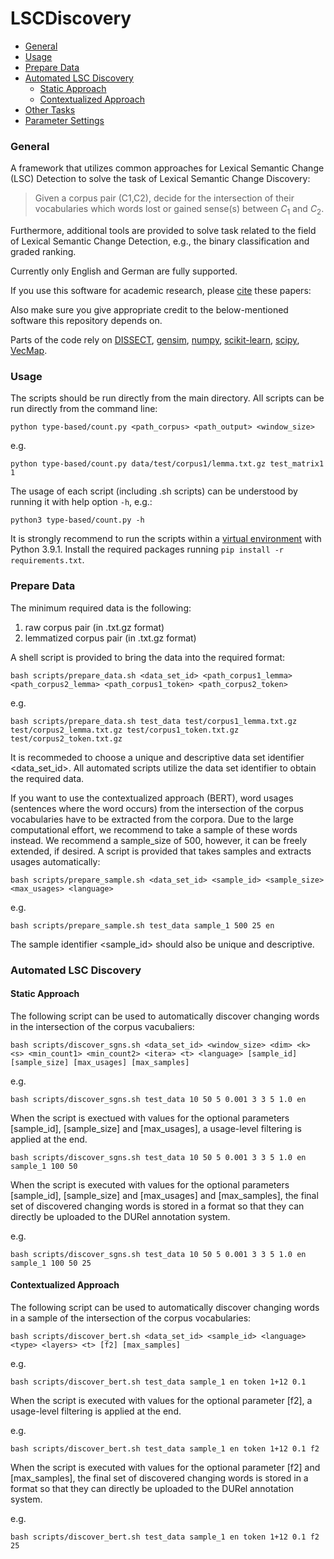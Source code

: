 # LSCDiscovery

  * [General](#general)
  * [Usage](#usage)
  * [Prepare Data](#prepare-data)
  * [Automated LSC Discovery](#automated-lsc-discovery)
    + [Static Approach](#static-approach)
    + [Contextualized Approach](#contextualized-approach)
  * [Other Tasks](#other-tasks)
  * [Parameter Settings](#parameter-settings)


### General

A framework that utilizes common approaches for Lexical Semantic Change (LSC) Detection to solve the task of Lexical Semantic Change Discovery:
> Given a corpus pair (C1,C2), decide for the intersection of their vocabularies which words lost or gained sense(s) between $C_1$ and $C_2$.

Furthermore, additional tools are provided to solve task related to the field of Lexical Semantic Change Detection, e.g., the binary classification and graded ranking.

Currently only English and German are fully supported. 

If you use this software for academic research, please [cite](#bibtex) these papers:

Also make sure you give appropriate credit to the below-mentioned software this repository depends on.

Parts of the code rely on [DISSECT](https://github.com/composes-toolkit/dissect), [gensim](https://github.com/rare-technologies/gensim), [numpy](https://pypi.org/project/numpy/), [scikit-learn](https://pypi.org/project/scikit-learn/), [scipy](https://pypi.org/project/scipy/), [VecMap](https://github.com/artetxem/vecmap).


### Usage

The scripts should be run directly from the main directory. All scripts can be run directly from the command line:

	python type-based/count.py <path_corpus> <path_output> <window_size>

e.g.

	python type-based/count.py data/test/corpus1/lemma.txt.gz test_matrix1 1

The usage of each script (including .sh scripts) can be understood by running it with help option `-h`, e.g.:

	python3 type-based/count.py -h

It is strongly recommend to run the scripts within a [virtual environment](https://pypi.org/project/virtualenv/) with Python 3.9.1. Install the required packages running `pip install -r requirements.txt`.


### Prepare Data

The minimum required data is the following:
1. raw corpus pair (in .txt.gz format)
2. lemmatized corpus pair (in .txt.gz format)

A shell script is provided to bring the data into the required format:

	bash scripts/prepare_data.sh <data_set_id> <path_corpus1_lemma> <path_corpus2_lemma> <path_corpus1_token> <path_corpus2_token> 
	
e.g.

	bash scripts/prepare_data.sh test_data test/corpus1_lemma.txt.gz test/corpus2_lemma.txt.gz test/corpus1_token.txt.gz test/corpus2_token.txt.gz

It is recommeded to choose a unique and descriptive data set identifier <data_set_id>. All automated scripts utilize the data set identifier to obtain the required data. 

If you want to use the contextualized approach (BERT), word usages (sentences where the word occurs) from the intersection of the corpus vocabularies have to be extracted from the corpora. Due to the large computational effort, we recommend to take a sample of these words instead. We recommend a sample_size of 500, however, it can be freely extended, if desired. A script is provided that takes samples and extracts usages automatically:

	bash scripts/prepare_sample.sh <data_set_id> <sample_id> <sample_size> <max_usages> <language>
	
e.g.

	bash scripts/prepare_sample.sh test_data sample_1 500 25 en

The sample identifier <sample_id> should also be unique and descriptive. 

### Automated LSC Discovery

#### Static Approach

The following script can be used to automatically discover changing words in the intersection of the corpus vacubaliers:

	bash scripts/discover_sgns.sh <data_set_id> <window_size> <dim> <k> <s> <min_count1> <min_count2> <itera> <t> <language> [sample_id] [sample_size] [max_usages] [max_samples]

e.g.
	
	bash scripts/discover_sgns.sh test_data 10 50 5 0.001 3 3 5 1.0 en
	
When the script is exectued with values for the optional parameters [sample_id], [sample_size] and [max_usages], a usage-level filtering is applied at the end.

	bash scripts/discover_sgns.sh test_data 10 50 5 0.001 3 3 5 1.0 en sample_1 100 50
	

When the script is executed with values for the optional parameters [sample_id], [sample_size] and [max_usages] and [max_samples], the final set of discovered changing words is stored in a format so that they can directly be uploaded to the DURel annotation system.

e.g.

	bash scripts/discover_sgns.sh test_data 10 50 5 0.001 3 3 5 1.0 en sample_1 100 50 25
	
	
#### Contextualized Approach

The following script can be used to automatically discover changing words in a sample of the intersection of the corpus vocabularies:

	bash scripts/discover_bert.sh <data_set_id> <sample_id> <language> <type> <layers> <t> [f2] [max_samples]
	
e.g.

	bash scripts/discover_bert.sh test_data sample_1 en token 1+12 0.1

When the script is executed with values for the optional parameter [f2], a usage-level filtering is applied at the end.

e.g.

	bash scripts/discover_bert.sh test_data sample_1 en token 1+12 0.1 f2

When the script is executed with values for the optional parameter [f2] and [max_samples], the final set of discovered changing words is stored in a format so that they can directly be uploaded to the DURel annotation system.

e.g.

	bash scripts/discover_bert.sh test_data sample_1 en token 1+12 0.1 f2 25
	
	
